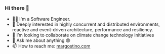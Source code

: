 ### Hi there 👋

- 👨‍💻  I'm a Software Engineer.
- 🔌  Deeply interested in highly concurrent and distributed environments, reactive and event-driven architecture, performance and resiliency.
- 🌱  I’m looking to collaborate on climate change technology initiatives
- 💬  Ask me about anything 😄
- 📫  How to reach me: [margostino.com](https://margostino.com)

